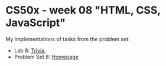 # CS50x - week 08 "HTML, CSS, JavaScript"
My implementations of tasks from the problem set:
* Lab 8: [Trivia](https://cs50.harvard.edu/x/2022/labs/8/),
* Problem Set 8: [Homepage](https://cs50.harvard.edu/x/2022/psets/8/homepage/)
